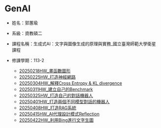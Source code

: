 # GenAI
* 姓名：郭蕙瑜
* 系級：資教碩二
* 課程名稱：生成式AI：文字與圖像生成的原理與實務_國立臺灣師範大學衛星課程
* 修課學期：113-2

  * [20250218HW_畫函數圖形](https://github.com/kuo8129/GenAI/tree/2a3ef3adde553c0e70de373c373cdbce1569a5c6/20250218HW_%E7%95%AB%E5%87%BD%E6%95%B8%E5%9C%96%E5%BD%A2)
  * [20250225HW_打造神經網路](https://github.com/kuo8129/GenAI/tree/2a3ef3adde553c0e70de373c373cdbce1569a5c6/20250225HW_%E6%89%93%E9%80%A0%E7%A5%9E%E7%B6%93%E7%B6%B2%E8%B7%AF)
  * [20250304HW_解釋Cross Entropy & KL divergence](https://github.com/kuo8129/GenAI/tree/383454d8f60479f39e9219e7c278d90df4bb11a5/20250304HW_%E8%A7%A3%E9%87%8BCross%20Entropy%20%26%20KL%20divergence)
  * [20250311HW_建立自己的Benchmark](https://github.com/kuo8129/GenAI/tree/a1251c5037ecb21b37290a4ef9294e5e3f6b19a9/20250311HW_%E5%BB%BA%E7%AB%8B%E8%87%AA%E5%B7%B1%E7%9A%84Benchmark)
  * [20250325HW_打造自己的對話機器人](https://github.com/kuo8129/GenAI/tree/baa6d7611c1af37cb82c5fbb8a3d02497900f6cc/20250325HW_%E6%89%93%E9%80%A0%E8%87%AA%E5%B7%B1%E7%9A%84%E5%B0%8D%E8%A9%B1%E6%A9%9F%E5%99%A8%E4%BA%BA)
  * [20250401HW_打造兩個不同模型對話的機器人](https://github.com/kuo8129/GenAI/tree/e6a3c9ab642c1689d0576a5b96baf90e016ffd90/20250401HW_%E6%89%93%E9%80%A0%E5%85%A9%E5%80%8B%E4%B8%8D%E5%90%8C%E6%A8%A1%E5%9E%8B%E5%B0%8D%E8%A9%B1%E7%9A%84%E6%A9%9F%E5%99%A8%E4%BA%BA)
  * [20250408HW_打造RAG系統](https://github.com/kuo8129/GenAI/tree/5c854f12765fd47d531362e6e1d598961196b3da/20250408HW_%E6%89%93%E9%80%A0RAG%E7%B3%BB%E7%B5%B1)
  * [20250415HW_AI代理設計模式Reflection](https://github.com/kuo8129/GenAI/tree/c2d06cd4d0415697013cfab2484cd714b84d1a61/20250415HW_AI%E4%BB%A3%E7%90%86%E8%A8%AD%E8%A8%88%E6%A8%A1%E5%BC%8FReflection)
  * [20250422HW_利用Bing進行文字生圖](https://github.com/kuo8129/GenAI/tree/f402fe2acf012ff7b96797e39e707e945e98553b/20250422HW_%E5%88%A9%E7%94%A8Bing%E9%80%B2%E8%A1%8C%E6%96%87%E5%AD%97%E7%94%9F%E5%9C%96)
